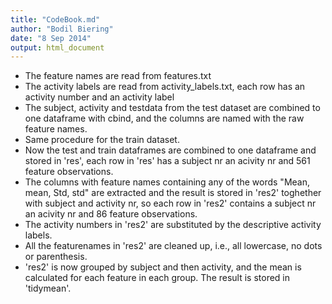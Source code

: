 ```yaml
---
title: "CodeBook.md"
author: "Bodil Biering"
date: "8 Sep 2014"
output: html_document
---
```


- The feature names are read from features.txt
- The activity labels are read from activity_labels.txt, 
  each row has an activity number and an activity label
- The subject, activity and testdata from the test dataset are combined to one dataframe
  with cbind, and the columns are named with the raw feature names.
- Same procedure for the train dataset.
- Now the test and train dataframes are combined to one dataframe and stored in 'res', 
  each row in 'res' has a subject nr an acivity nr and 561 feature observations.
- The columns with feature names containing any of the words "Mean, mean, Std, std" are 
  extracted and the result is stored in 'res2' toghether with subject and activity nr,
  so each row in 'res2' contains a subject nr an acivity nr and 86 feature observations.
- The activity numbers in 'res2' are substituted by the descriptive activity labels.
- All the featurenames in 'res2' are cleaned up, i.e., all lowercase, no dots or parenthesis.
- 'res2' is now grouped by subject and then activity, and the mean is calculated for each feature
  in each group. The result is stored in 'tidymean'.

